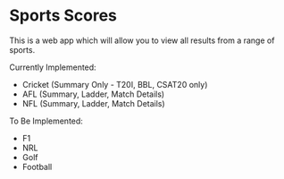 # Sports Scores

This is a web app which will allow you to view all results from a range of sports.

Currently Implemented:

- Cricket (Summary Only - T20I, BBL, CSAT20 only)
- AFL (Summary, Ladder, Match Details)
- NFL (Summary, Ladder, Match Details)

To Be Implemented:

- F1
- NRL
- Golf
- Football
